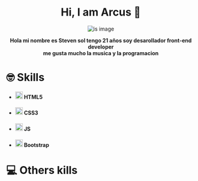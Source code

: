 <div align="center">
  
# Hi, I am Arcus 👋
  
![is image](https://firebasestorage.googleapis.com/v0/b/my-imges-2dd0f.appspot.com/o/fotos%2Farcus.png?alt=media&token=919d4dde-845a-436f-805a-5bd2aa12636e)
  
**Hola mi nombre es Steven sol tengo 21 años soy desarollador front-end developer<br>
me gusta mucho la musica y la programacion**
  
</div>
 
# :nerd_face: Skills
  * ####   <img src="https://firebasestorage.googleapis.com/v0/b/my-imges-2dd0f.appspot.com/o/fotos%2Fhtml5.png?alt=media&token=b0be0488-149c-4b7d-a94b-f0b74a2d0cbe" width="20"> **HTML5**
  * ####  <img src="https://firebasestorage.googleapis.com/v0/b/my-imges-2dd0f.appspot.com/o/fotos%2Fcss-3.png?alt=media&token=34fd05e9-5f33-497a-aa1b-326792cbb3c1" width="20"> **CSS3**
  * #### <img src="https://firebasestorage.googleapis.com/v0/b/my-imges-2dd0f.appspot.com/o/fotos%2Fjs.png?alt=media&token=c884da19-8054-43cb-b0fe-ea7d1aced357" width="20"> **JS**
  * #### <img src="https://firebasestorage.googleapis.com/v0/b/my-imges-2dd0f.appspot.com/o/fotos%2Fbootstrap.png?alt=media&token=07413f54-273a-4e1b-9d22-ec0276be4b28" width="20"> **Bootstrap**

# :computer: Others kills

